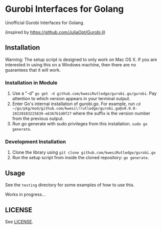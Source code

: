 # Gurobi Interfaces for Golang

Unofficial Gurobi Interfaces for Golang.

(inspired by https://github.com/JuliaOpt/Gurobi.jl)

## Installation

Warning: The setup script is designed to only work on Mac OS X. If you are interested in using this on a Windows machine, then there are no guarantees that it will work.

### Installation in Module

1. Use a "-d" `go get -d github.com/kwesiRutledge/gurobi.go/gurobi`. Pay attention to which version appears in your terminal output.
2. Enter Go's internal installation of gurobi.go. For example, run `cd ~/go/pkg/mod/github.com/kwesi\!rutledge/gurobi.go@v0.0.0-20220103225839-e6367b1d0f27` where the suffix is the version number from the previous output.
3. Run go generate with sudo privileges from this installation. `sudo go generate`.

### Development Installation

1. Clone the library using `git clone github.com/kwesiRutledge/gurobi.go `
2. Run the setup script from inside the cloned repository: `go generate`.



## Usage

See the `testing` directory for some examples of how to use this.

Works in progress...



## LICENSE
See [LICENSE](LICENSE).
